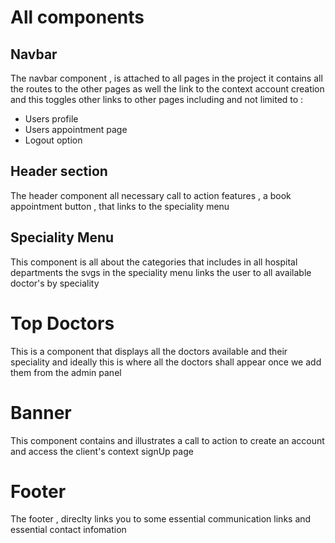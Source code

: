 # All components 

## Navbar

The navbar component , is attached to all pages in the project
it contains all the routes to the other pages as well the link to the context
account creation and this toggles other links to other pages including and not limited to :

- Users profile
- Users appointment page
- Logout option

## Header section

The header component all necessary call to action features , a book appointment button ,
that links to the speciality menu

## Speciality Menu

This component is all about the categories that includes in all hospital departments
the svgs in the speciality menu links the user to all available doctor's by speciality

# Top Doctors

This is a component that displays all the doctors available and their speciality
and ideally this is where all the doctors shall appear once we add them from the admin panel

# Banner 

This component contains and illustrates a call to action to create an account 
and access the client's context signUp page 

# Footer 

The footer , direclty links you to some essential communication links and essential contact infomation